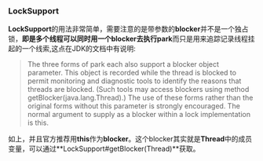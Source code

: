 ### LockSupport

**LockSupport**的用法非常简单，需要注意的是带参数的**blocker**并不是一个独占锁，**即是多个线程可以同时用一个blocker去执行park**而只是用来追踪记录线程挂起的一个线索,这点在JDK的文档中有说明:
> The three forms of park each also support a blocker object parameter. This object is recorded while the thread is blocked to permit monitoring and diagnostic tools to identify the reasons that threads are blocked. (Such tools may access blockers using method getBlocker(java.lang.Thread).) The use of these forms rather than the original forms without this parameter is strongly encouraged. The normal argument to supply as a blocker within a lock implementation is this.

如上，并且官方推荐用**this**作为**blocker**。这个blocker其实就是**Thread**中的成员变量，可以通过**LockSupport#getBlocker(Thread)**获取。
